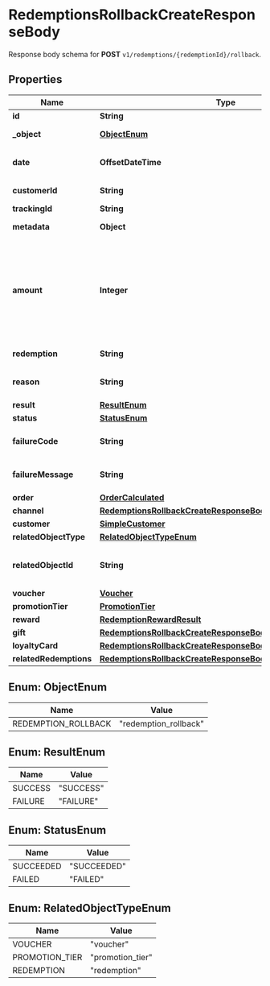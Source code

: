 

# RedemptionsRollbackCreateResponseBody

Response body schema for **POST** `v1/redemptions/{redemptionId}/rollback`.

## Properties

| Name | Type | Description |
|------------ | ------------- | ------------- |
|**id** | **String** | Unique identifier of the redemption rollback. |
|**_object** | [**ObjectEnum**](#ObjectEnum) | The type of the object represented by the JSON |
|**date** | **OffsetDateTime** | Timestamp representing the date and time when the object was created. The value is shown in the ISO 8601 format. |
|**customerId** | **String** | Unique customer ID of the redeeming customer. |
|**trackingId** | **String** | Hashed customer source ID. |
|**metadata** | **Object** | The metadata object stores all custom attributes assigned to the redemption. |
|**amount** | **Integer** | For gift cards, this represents the number of the credits restored to the card in the rolledback redemption. The number is a negative integer in the smallest currency unit, e.g. -100 cents for $1.00 added back to the card. For loyalty cards, this represents the number of loyalty points restored to the card in the rolledback redemption. The number is a negative integer. |
|**redemption** | **String** | Unique redemption ID of the parent redemption. |
|**reason** | **String** | System generated cause for the redemption being invalid in the context of the provided parameters. |
|**result** | [**ResultEnum**](#ResultEnum) | Redemption result. |
|**status** | [**StatusEnum**](#StatusEnum) | Redemption status. |
|**failureCode** | **String** | If the result is &#x60;FAILURE&#x60;, this parameter will provide a generic reason as to why the redemption failed. |
|**failureMessage** | **String** | If the result is &#x60;FAILURE&#x60;, this parameter will provide a more expanded reason as to why the redemption failed. |
|**order** | [**OrderCalculated**](OrderCalculated.md) |  |
|**channel** | [**RedemptionsRollbackCreateResponseBodyChannel**](RedemptionsRollbackCreateResponseBodyChannel.md) |  |
|**customer** | [**SimpleCustomer**](SimpleCustomer.md) |  |
|**relatedObjectType** | [**RelatedObjectTypeEnum**](#RelatedObjectTypeEnum) | Defines the related object. |
|**relatedObjectId** | **String** | Unique identifier of the related object. It is assigned by Voucherify, i.e. &#x60;v_lfZi4rcEGe0sN9gmnj40bzwK2FH6QUno&#x60; for a voucher. |
|**voucher** | [**Voucher**](Voucher.md) |  |
|**promotionTier** | [**PromotionTier**](PromotionTier.md) |  |
|**reward** | [**RedemptionRewardResult**](RedemptionRewardResult.md) |  |
|**gift** | [**RedemptionsRollbackCreateResponseBodyGift**](RedemptionsRollbackCreateResponseBodyGift.md) |  |
|**loyaltyCard** | [**RedemptionsRollbackCreateResponseBodyLoyaltyCard**](RedemptionsRollbackCreateResponseBodyLoyaltyCard.md) |  |
|**relatedRedemptions** | [**RedemptionsRollbackCreateResponseBodyRelatedRedemptions**](RedemptionsRollbackCreateResponseBodyRelatedRedemptions.md) |  |



## Enum: ObjectEnum

| Name | Value |
|---- | -----|
| REDEMPTION_ROLLBACK | &quot;redemption_rollback&quot; |



## Enum: ResultEnum

| Name | Value |
|---- | -----|
| SUCCESS | &quot;SUCCESS&quot; |
| FAILURE | &quot;FAILURE&quot; |



## Enum: StatusEnum

| Name | Value |
|---- | -----|
| SUCCEEDED | &quot;SUCCEEDED&quot; |
| FAILED | &quot;FAILED&quot; |



## Enum: RelatedObjectTypeEnum

| Name | Value |
|---- | -----|
| VOUCHER | &quot;voucher&quot; |
| PROMOTION_TIER | &quot;promotion_tier&quot; |
| REDEMPTION | &quot;redemption&quot; |



